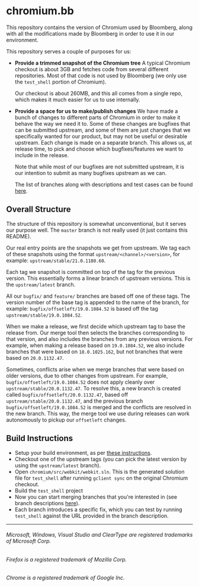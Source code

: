 # chromium.bb

This repository contains the version of Chromium used by Bloomberg, along with
all the modifications made by Bloomberg in order to use it in our environment.

This repository serves a couple of purposes for us:

* **Provide a trimmed snapshot of the Chromium tree**
  A typical Chromium checkout is about 3GB and fetches code from several
different repositories.  Most of that code is not used by Bloomberg (we only
use the `test_shell` portion of Chromium).

  Our checkout is about 260MB, and this all comes from a single repo, which
makes it much easier for us to use internally.

* **Provide a space for us to make/publish changes**
  We have made a bunch of changes to different parts of Chromium in order to
make it behave the way we need it to.  Some of these changes are bugfixes that
can be submitted upstream, and some of them are just changes that we
specifically wanted for our product, but may not be useful or desirable
upstream.  Each change is made on a separate branch.  This allows us, at
release time, to pick and choose which bugfixes/features we want to include in
the release.

  Note that while most of our bugfixes are not submitted upstream, it is our
intention to submit as many bugfixes upstream as we can.

  The list of branches along with descriptions and test cases can be found
[here](http://bloomberg.github.com/chromium.bb/).


## Overall Structure

The structure of this repository is somewhat unconventional, but it serves our
purpose well.  The `master` branch is not really used (it just contains this
README).

Our real entry points are the snapshots we get from upstream.  We tag each of
these snapshots using the format `upstream/<channel>/<version>`, for example:
`upstream/stable/21.0.1180.60`.

Each tag we snapshot is committed on top of the tag for the previous version.
This essentially forms a linear branch of upstream versions.  This is the
<code>upstream/latest</code> branch.

All our `bugfix/` and `feature/` branches are based off one of these tags.  The
version number of the base tag is appended to the name of the branch, for
example: `bugfix/offsetleft/19.0.1084.52` is based off the tag
`upstream/stable/19.0.1084.52`.

When we make a release, we first decide which upstream tag to base the release
from.  Our merge tool then selects the branches corresponding to that version,
and also includes the branches from any previous versions.  For example, when
making a release based on `19.0.1084.52`, we also include branches that were
based on `18.0.1025.162`, but not branches that were based on `20.0.1132.47`.

Sometimes, conflicts arise when we merge branches that were based on older
versions, due to other changes from upstream.  For example,
`bugfix/offsetleft/19.0.1084.52` does not apply cleanly over
`upstream/stable/20.0.1132.47`.  To resolve this, a new branch is created
called `bugfix/offsetleft/20.0.1132.47`, based off
`upstream/stable/20.0.1132.47`, and the previous branch
`bugfix/offsetleft/19.0.1084.52` is merged and the conflicts are resolved in
the new branch.  This way, the merge tool we use during releases can work
autonomously to pickup our `offsetleft` changes.


## Build Instructions

* Setup your build environment, as per [these
  instructions](http://www.chromium.org/developers/how-tos/build-instructions-windows).
* Checkout one of the upstream tags (you can pick the latest version by using
  the `upstream/latest` branch).
* Open `chromium/src/webkit/webkit.sln`.  This is the generated solution file
  for `test_shell` after running `gclient sync` on the original Chromium
  checkout.
* Build the `test_shell` project
* Now you can start merging branches that you're interested in (see branch
  descriptions [here](http://bloomberg.github.com/chromium.bb/)).
* Each branch introduces a specific fix, which you can test by running
  `test_shell` against the URL provided in the branch description.

---
###### Microsoft, Windows, Visual Studio and ClearType are registered trademarks of Microsoft Corp.
###### Firefox is a registered trademark of Mozilla Corp.
###### Chrome is a registered trademark of Google Inc.
